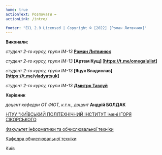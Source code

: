 ```yaml
---
home: true
actionText: Розпочати →
actionLink: /intro/

footer: "ECL 2.0 Licensed | Copyright © [2022] [Роман Литвинюк]"
---
```



**Виконали:** 

*студент 2-го курсу, групи ІМ-13*<span padding-right:5em></span> **[Роман Литвинюк](https://t.me/n0pee0)**

*студент 2-го курсу, групи ІМ-13*<span padding-right:5em></span> **[Артем Кущ] [https://t.me/omegalulist]**

*студент 2-го курсу, групи IM-13*<span padding-right:5em></span> **[Яцук Владислав] [https://t.me/vladyatsuk]**

*студент 2-го курсу, групи ІМ-13*<span padding-right:5em></span> **[Дмитро Тавлуй](https://t.me/demasmxrxz)**

**Керівник**

*доцент кафедри ОТ ФІОТ, к.т.н., доцент*<span padding-right:5em></span> **Андрій БОЛДАК** 

[НТУУ "КИЇВСЬКИЙ ПОЛІТЕХНІЧНИЙ ІНСТИТУТ імені ІГОРЯ СІКОРСЬКОГО](https://kpi.ua/)

[Факультет інформатики та обчислювальної техніки](https://fiot.kpi.ua/)

[Кафедра обчислювальної техніки](https://comsys.kpi.ua/)

Київ

